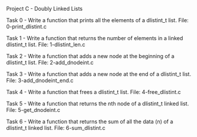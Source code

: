Project C - Doubly Linked Lists

Task 0 - Write a function that prints all the elements of a dlistint_t list.
File: 0-print_dlistint.c

Task 1 - Write a function that returns the number of elements in a linked dlistint_t list.
File: 1-dlistint_len.c

Task 2 - Write a function that adds a new node at the beginning of a dlistint_t list.
File: 2-add_dnodeint.c

Task 3 - Write a function that adds a new node at the end of a dlistint_t list.
File: 3-add_dnodeint_end.c

Task 4 - Write a function that frees a dlistint_t list.
File: 4-free_dlistint.c

Task 5 - Write a function that returns the nth node of a dlistint_t linked list.
File: 5-get_dnodeint.c

Task 6 - Write a function that returns the sum of all the data (n) of a dlistint_t linked list.
File: 6-sum_dlistint.c
